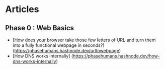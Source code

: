 # Articles

## Phase 0 : Web Basics
- [How does your browser take those few letters of URL and turn them into a fully functional webpage in seconds?] (https://phasehumans.hashnode.dev/urltowebpage)
- [How DNS works internally] (https://phasehumans.hashnode.dev/how-dns-works-internally)